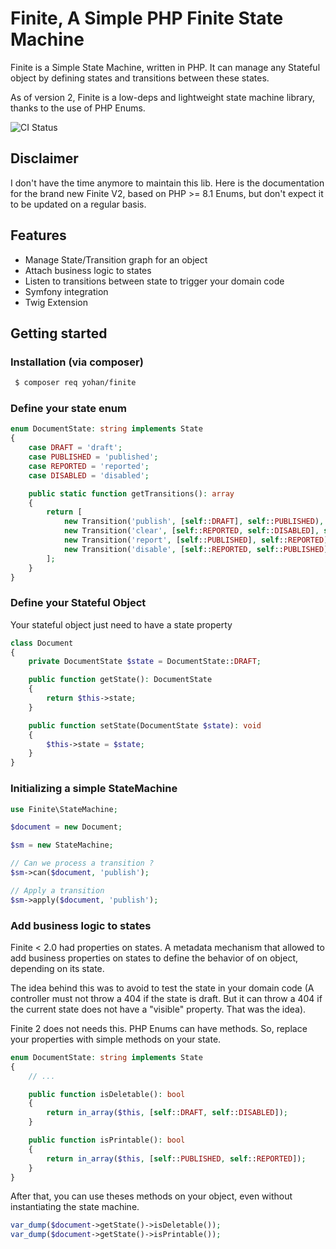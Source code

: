 Finite, A Simple PHP Finite State Machine
=========================================

Finite is a Simple State Machine, written in PHP. 
It can manage any Stateful object by defining states and transitions between these states.

As of version 2, Finite is a low-deps and lightweight state machine library, thanks to the use of PHP Enums.


![CI Status](https://github.com/yohang/finite/actions/workflows/ci.yml/badge.svg)

Disclaimer
----------

I don't have the time anymore to maintain this lib. Here is the documentation for the brand new Finite V2, based
on PHP >= 8.1 Enums, but don't expect it to be updated on a regular basis.


Features
--------

* Manage State/Transition graph for an object
* Attach business logic to states
* Listen to transitions between state to trigger your domain code
* Symfony integration
* Twig Extension

Getting started
---------------

### Installation (via composer)
```bash
 $ composer req yohan/finite
```

### Define your state enum

```php
enum DocumentState: string implements State
{
    case DRAFT = 'draft';
    case PUBLISHED = 'published';
    case REPORTED = 'reported';
    case DISABLED = 'disabled';

    public static function getTransitions(): array
    {
        return [
            new Transition('publish', [self::DRAFT], self::PUBLISHED),
            new Transition('clear', [self::REPORTED, self::DISABLED], self::PUBLISHED),
            new Transition('report', [self::PUBLISHED], self::REPORTED),
            new Transition('disable', [self::REPORTED, self::PUBLISHED], self::DISABLED),
        ];
    }
}

```


### Define your Stateful Object

Your stateful object just need to have a state property


```php
class Document
{
    private DocumentState $state = DocumentState::DRAFT;

    public function getState(): DocumentState
    {
        return $this->state;
    }

    public function setState(DocumentState $state): void
    {
        $this->state = $state;
    }
}
```


### Initializing a simple StateMachine

```php
use Finite\StateMachine;

$document = new Document;

$sm = new StateMachine;

// Can we process a transition ?
$sm->can($document, 'publish');

// Apply a transition
$sm->apply($document, 'publish'); 

```

### Add business logic to states

Finite < 2.0 had properties on states. A metadata mechanism that allowed to add business properties on states to 
define the behavior of on object, depending on its state.

The idea behind this was to avoid to test the state in your domain code (A controller must not throw a 404 if the state 
is draft. But it can throw a 404 if the current state does not have a "visible" property. That was the idea).

Finite 2 does not needs this. PHP Enums can have methods. So, replace your properties with simple methods on your state.

```php
enum DocumentState: string implements State
{
    // ...

    public function isDeletable(): bool
    {
        return in_array($this, [self::DRAFT, self::DISABLED]);
    }

    public function isPrintable(): bool
    {
        return in_array($this, [self::PUBLISHED, self::REPORTED]);
    }
}
```

After that, you can use theses methods on your object, even without instantiating the state machine.

```php
var_dump($document->getState()->isDeletable());
var_dump($document->getState()->isPrintable());
```



